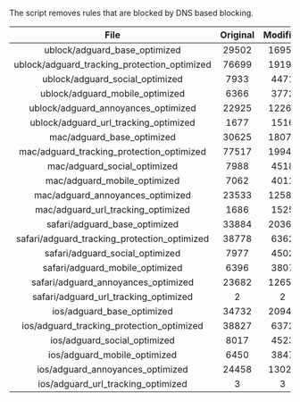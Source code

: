 The script removes rules that are blocked by DNS based blocking.


| File | Original | Modified |
|:----:|:-----:|:-----:|
| ublock/adguard_base_optimized | 29502 | 16954 |
| ublock/adguard_tracking_protection_optimized | 76699 | 19196 |
| ublock/adguard_social_optimized | 7933 | 4471 |
| ublock/adguard_mobile_optimized | 6366 | 3772 |
| ublock/adguard_annoyances_optimized | 22925 | 12262 |
| ublock/adguard_url_tracking_optimized | 1677 | 1516 |
| mac/adguard_base_optimized | 30625 | 18076 |
| mac/adguard_tracking_protection_optimized | 77517 | 19945 |
| mac/adguard_social_optimized | 7988 | 4518 |
| mac/adguard_mobile_optimized | 7062 | 4011 |
| mac/adguard_annoyances_optimized | 23533 | 12583 |
| mac/adguard_url_tracking_optimized | 1686 | 1525 |
| safari/adguard_base_optimized | 33884 | 20365 |
| safari/adguard_tracking_protection_optimized | 38778 | 6362 |
| safari/adguard_social_optimized | 7977 | 4502 |
| safari/adguard_mobile_optimized | 6396 | 3807 |
| safari/adguard_annoyances_optimized | 23682 | 12659 |
| safari/adguard_url_tracking_optimized | 2 | 2 |
| ios/adguard_base_optimized | 34732 | 20949 |
| ios/adguard_tracking_protection_optimized | 38827 | 6372 |
| ios/adguard_social_optimized | 8017 | 4523 |
| ios/adguard_mobile_optimized | 6450 | 3847 |
| ios/adguard_annoyances_optimized | 24458 | 13024 |
| ios/adguard_url_tracking_optimized | 3 | 3 |
